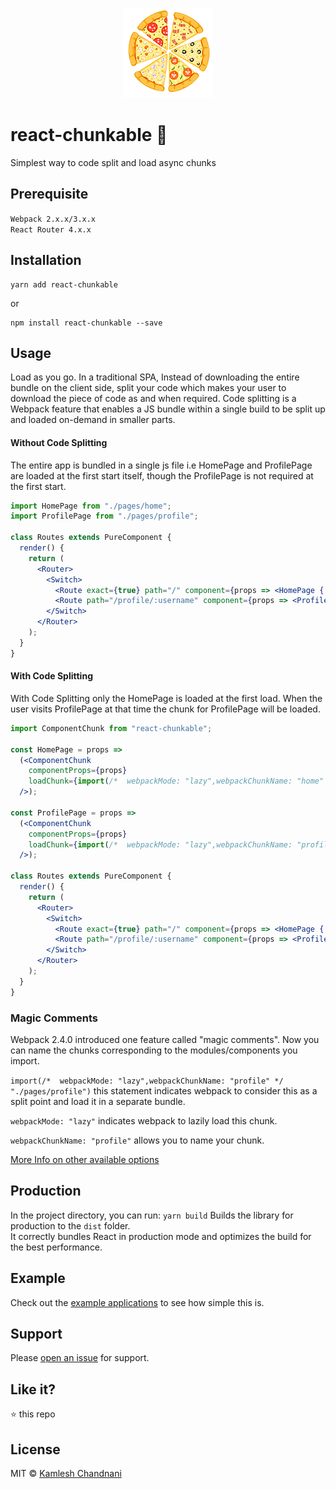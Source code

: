 <p align="center">
  <img src="https://github.com/kamleshchandnani/react-chunkable/blob/master/examples/src/logo/react-chunkable.png" />
  <br>
</p>

# react-chunkable 🍕
Simplest way to code split and load async chunks

## Prerequisite
`Webpack 2.x.x/3.x.x`  
`React Router 4.x.x`

## Installation
```
yarn add react-chunkable
```
or
```
npm install react-chunkable --save
```

## Usage
Load as you go. In a traditional SPA, Instead of downloading the entire bundle on the client side, split your code which makes your user to download the piece of code as and when required.
Code splitting is a Webpack feature that enables a JS bundle within a single build to be split up and loaded on-demand in smaller parts.
#### Without Code Splitting
The entire app is bundled in a single js file i.e HomePage and ProfilePage are loaded at the first start itself, though the ProfilePage is not required at the first start.
```jsx
import HomePage from "./pages/home";
import ProfilePage from "./pages/profile";

class Routes extends PureComponent {
  render() {
    return (
      <Router>
        <Switch>
          <Route exact={true} path="/" component={props => <HomePage {...props} />} />
          <Route path="/profile/:username" component={props => <ProfilePage {...props} />} />
        </Switch>
      </Router>
    );
  }
}
```
#### With Code Splitting
With Code Splitting only the HomePage is loaded at the first load. When the user visits ProfilePage at that time the chunk for ProfilePage will be loaded.
```jsx
import ComponentChunk from "react-chunkable";

const HomePage = props =>
  (<ComponentChunk
    componentProps={props}
    loadChunk={import(/*  webpackMode: "lazy",webpackChunkName: "home" */ "./pages/home")}
  />);

const ProfilePage = props =>
  (<ComponentChunk
    componentProps={props}
    loadChunk={import(/*  webpackMode: "lazy",webpackChunkName: "profile" */ "./pages/profile")}
  />);

class Routes extends PureComponent {
  render() {
    return (
      <Router>
        <Switch>
          <Route exact={true} path="/" component={props => <HomePage {...props} />} />
          <Route path="/profile/:username" component={props => <ProfilePage {...props} />} />
        </Switch>
      </Router>
    );
  }
}

```
### Magic Comments
Webpack 2.4.0 introduced one feature called "magic comments". Now you can name the chunks corresponding to the modules/components you import.  

`import(/*  webpackMode: "lazy",webpackChunkName: "profile" */ "./pages/profile")` this statement indicates webpack to consider this as a split point and load it in a separate bundle.  

`webpackMode: "lazy"` indicates webpack to lazily load this chunk.  

`webpackChunkName: "profile"` allows you to name your chunk.  

[More Info on other available options](https://webpack.js.org/api/module-methods/#import-)

## Production
In the project directory, you can run:
`yarn build`
Builds the library for production to the `dist` folder.<br>
It correctly bundles React in production mode and optimizes the build for the best performance.

## Example
Check out the [example applications](https://github.com/kamleshchandnani/react-chunkable/tree/master/examples) to see how simple this is.

## Support
Please [open an issue](https://github.com/kamleshchandnani/react-chunkable/issues/new) for support.

## Like it?
:star: this repo

## License
MIT © [Kamlesh Chandnani](https://github.com/kamleshchandnani)
